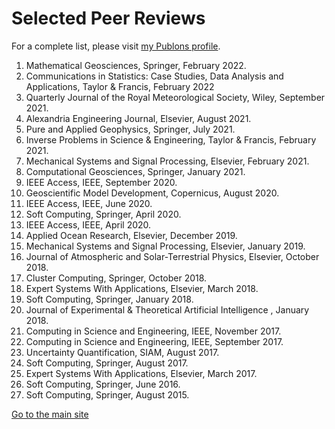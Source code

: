 # Selected Peer Reviews

For a complete list, please visit <a href="https://publons.com/researcher/1303956/elias-d-nino-ruiz/" target="_blank">my Publons profile</a>.

1. Mathematical Geosciences, Springer, February 2022.
2. Communications in Statistics: Case Studies, Data Analysis and Applications, Taylor & Francis, February 2022
3. Quarterly Journal of the Royal Meteorological Society, Wiley, September 2021.
4. Alexandria Engineering Journal, Elsevier, August 2021.
5. Pure and Applied Geophysics, Springer, July 2021.
6. Inverse Problems in Science & Engineering, Taylor & Francis, February 2021.
7. Mechanical Systems and Signal Processing, Elsevier, February 2021.
8. Computational Geosciences, Springer, January 2021.
9. IEEE Access, IEEE, September 2020.
10. Geoscientific Model Development, Copernicus, August 2020.
11. IEEE Access, IEEE, June 2020.
12. Soft Computing, Springer, April 2020.
13. IEEE Access, IEEE, April 2020.
14. Applied Ocean Research, Elsevier, December 2019.
15. Mechanical Systems and Signal Processing, Elsevier, January 2019.
16. Journal of Atmospheric and Solar-Terrestrial Physics, Elsevier, October 2018.
17. Cluster Computing, Springer, October 2018.
18. Expert Systems With Applications, Elsevier, March 2018.
19. Soft Computing, Springer, January 2018.
20. Journal of Experimental & Theoretical Artificial Intelligence , January 2018.
21. Computing in Science and Engineering, IEEE, November 2017.
22. Computing in Science and Engineering, IEEE, September 2017.
23. Uncertainty Quantification, SIAM, August 2017.
24. Soft Computing, Springer, August 2017.
25. Expert Systems With Applications, Elsevier, March 2017.
26. Soft Computing, Springer, June 2016.
27. Soft Computing, Springer, August 2015.

[Go to the main site](index.md)
